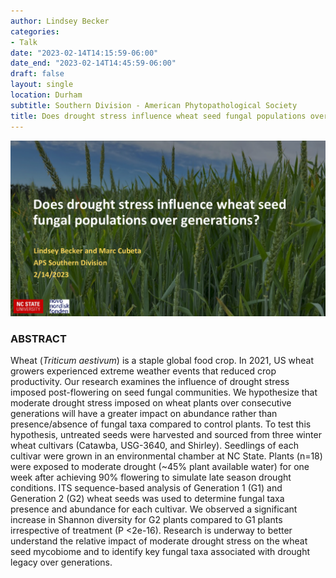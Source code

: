 ```yaml
---
author: Lindsey Becker
categories:
- Talk
date: "2023-02-14T14:15:59-06:00"
date_end: "2023-02-14T14:45:59-06:00"
draft: false
layout: single
location: Durham
subtitle: Southern Division - American Phytopathological Society
title: Does drought stress influence wheat seed fungal populations over generations?
---
```


![](slide.png)

### ABSTRACT

Wheat (*Triticum aestivum*) is a staple global food crop. In 2021, US wheat growers experienced extreme weather events that reduced crop productivity. Our research examines the influence of drought stress imposed post-flowering on seed fungal communities. We hypothesize that moderate drought stress imposed on wheat plants over consecutive generations will have a greater impact on abundance rather than presence/absence of fungal taxa compared to control plants. To test this hypothesis, untreated seeds were harvested and sourced from three winter wheat cultivars (Catawba, USG-3640, and Shirley). Seedlings of each cultivar were grown in an environmental chamber at NC State. Plants (n=18) were exposed to moderate drought (\~45% plant available water) for one week after achieving 90% flowering to simulate late season drought conditions. ITS sequence-based analysis of Generation 1 (G1) and Generation 2 (G2) wheat seeds was used to determine fungal taxa presence and abundance for each cultivar. We observed a significant increase in Shannon diversity for G2 plants compared to G1 plants irrespective of treatment (P \<2e-16). Research is underway to better understand the relative impact of moderate drought stress on the wheat seed mycobiome and to identify key fungal taxa associated with drought legacy over generations.
